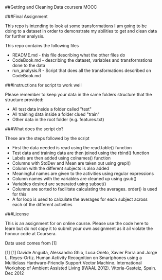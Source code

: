##Getting and Cleaning Data coursera MOOC


###Final Assignment

This repo is intending to look at some transformations I am going to be doing to a dataset in order to demonstrate my abilities to get and clean data for further analysis.

This repo contains the following files

* README.md - this file describing what the other files do
* CodeBook.md - describing the dataset, variables and transformations done to the data
* run_analysis.R - Script that does all the transformations described on CodeBook.md


###Instructions for script to work well

Please remember to keep your data in the same folders structure that the structure provided:

* All test data inside a folder called "test"
* All training data inside a folder clued "train"
* Other data in the root folder (e.g. features.txt)


###What does the script do? 

These are the steps followed by the script

* First the data needed is read using the read.table() function
* Test data and training data are then joined using the rbind() function
* Labels are then added using colnames() function
* Columns with StdDev and Mean are taken out using grepl()
* Column with the different subjects is also added
* Meaningful names are given to the activities using regular expressions
* Column names with the variables are cleaned up using gsub()
* Variables desired are separated using subset()
* Columns are sorted to facilitate calculating the averages. order() is used for this
* A for loop is used to calculate the averages for each subject across each of the different activities



###License


This is an assignment for on online course. Please use the code here to learn but do not copy it to submit your own assignment as it ail violate the honour code at Coursera. 

Data used comes from [1]

[1] [1] Davide Anguita, Alessandro Ghio, Luca Oneto, Xavier Parra and Jorge L. Reyes-Ortiz. Human Activity Recognition on Smartphones using a Multiclass Hardware-Friendly Support Vector Machine. International Workshop of Ambient Assisted Living (IWAAL 2012). Vitoria-Gasteiz, Spain. Dec 2012
 

